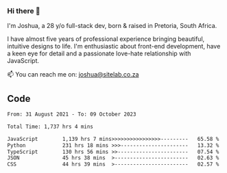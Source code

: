 ### Hi there 👋

I'm Joshua, a 28 y/o full-stack dev, born & raised in Pretoria, South Africa. 

I have almost five years of professional experience bringing beautiful, intuitive designs to life. I'm enthusiastic about front-end development, have a keen eye for detail and a passionate love-hate relationship with JavaScript.

📫 You can reach me on: joshua@sitelab.co.za

## **Code**

<!--START_SECTION:waka-->

```txt
From: 31 August 2021 - To: 09 October 2023

Total Time: 1,737 hrs 4 mins

JavaScript        1,139 hrs 7 mins>>>>>>>>>>>>>>>>---------   65.58 %
Python            231 hrs 18 mins >>>----------------------   13.32 %
TypeScript        130 hrs 56 mins >>-----------------------   07.54 %
JSON              45 hrs 38 mins  >------------------------   02.63 %
CSS               44 hrs 39 mins  >------------------------   02.57 %
```

<!--END_SECTION:waka-->

